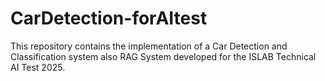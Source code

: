 # CarDetection-forAItest
This repository contains the implementation of a Car Detection and Classification system also RAG System developed for the ISLAB Technical AI Test 2025. 
